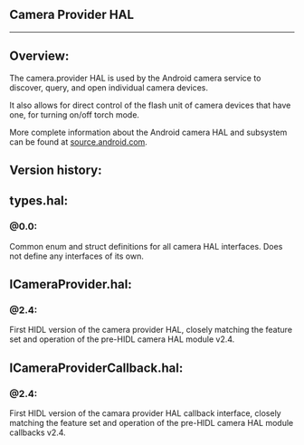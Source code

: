 ## Camera Provider HAL ##
---

## Overview: ##

The camera.provider HAL is used by the Android camera service to discover,
query, and open individual camera devices.

It also allows for direct control of the flash unit of camera devices that have
one, for turning on/off torch mode.

More complete information about the Android camera HAL and subsystem can be found at
[source.android.com](http://source.android.com/devices/camera/index.html).

## Version history: ##

## types.hal: ##

### @0.0:

Common enum and struct definitions for all camera HAL interfaces. Does not
define any interfaces of its own.

## ICameraProvider.hal: ##

### @2.4:

First HIDL version of the camera provider HAL, closely matching the feature set
and operation of the pre-HIDL camera HAL module v2.4.

## ICameraProviderCallback.hal: ##

### @2.4:

First HIDL version of the camara provider HAL callback interface, closely
matching the feature set and operation of the pre-HIDL camera HAL module
callbacks v2.4.
